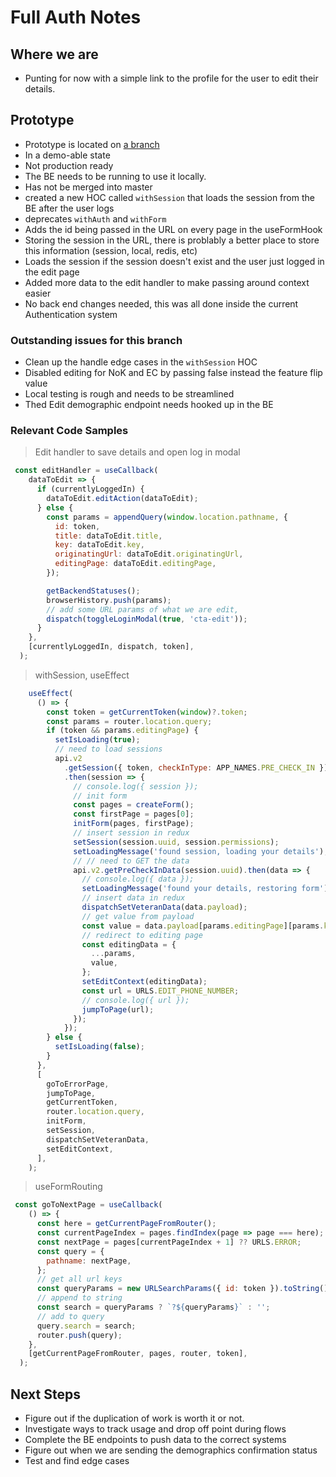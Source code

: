 # Full Auth Notes

## Where we are

- Punting for now with a simple link to the profile for the user to edit their details.

## Prototype

- Prototype is located on [a branch](https://github.com/department-of-veterans-affairs/vets-website/pull/20673)
- In a demo-able state
- Not production ready
- The BE needs to be running to use it locally.
- Has not be merged into master
- created a new HOC called `withSession` that loads the session from the BE after the user logs
- deprecates `withAuth` and `withForm`
- Adds the id being passed in the URL on every page in the useFormHook
- Storing the session in the URL, there is problably a better place to store this information (session, local, redis, etc)
- Loads the session if the session doesn't exist and the user just logged in the edit page
- Added more data to the edit handler  to make passing around context easier
- No back end changes needed, this was all done inside the current Authentication system

### Outstanding issues for this branch

- Clean up the handle edge cases in the `withSession` HOC
- Disabled editing for NoK and EC by passing false instead the feature flip value
- Local testing is rough and needs to be streamlined
- Thed Edit demographic endpoint needs hooked up in the BE

### Relevant Code Samples

> Edit handler to save details and open log in modal

``` js
 const editHandler = useCallback(
    dataToEdit => {
      if (currentlyLoggedIn) {
        dataToEdit.editAction(dataToEdit);
      } else {
        const params = appendQuery(window.location.pathname, {
          id: token,
          title: dataToEdit.title,
          key: dataToEdit.key,
          originatingUrl: dataToEdit.originatingUrl,
          editingPage: dataToEdit.editingPage,
        });

        getBackendStatuses();
        browserHistory.push(params);
        // add some URL params of what we are edit,
        dispatch(toggleLoginModal(true, 'cta-edit'));
      }
    },
    [currentlyLoggedIn, dispatch, token],
  );
```

> withSession, useEffect

``` js
    useEffect(
      () => {
        const token = getCurrentToken(window)?.token;
        const params = router.location.query;
        if (token && params.editingPage) {
          setIsLoading(true);
          // need to load sessions
          api.v2
            .getSession({ token, checkInType: APP_NAMES.PRE_CHECK_IN })
            .then(session => {
              // console.log({ session });
              // init form
              const pages = createForm();
              const firstPage = pages[0];
              initForm(pages, firstPage);
              // insert session in redux
              setSession(session.uuid, session.permissions);
              setLoadingMessage('found session, loading your details');
              // // need to GET the data
              api.v2.getPreCheckInData(session.uuid).then(data => {
                // console.log({ data });
                setLoadingMessage('found your details, restoring form');
                // insert data in redux
                dispatchSetVeteranData(data.payload);
                // get value from payload
                const value = data.payload[params.editingPage][params.key];
                // redirect to editing page
                const editingData = {
                  ...params,
                  value,
                };
                setEditContext(editingData);
                const url = URLS.EDIT_PHONE_NUMBER;
                // console.log({ url });
                jumpToPage(url);
              });
            });
        } else {
          setIsLoading(false);
        }
      },
      [
        goToErrorPage,
        jumpToPage,
        getCurrentToken,
        router.location.query,
        initForm,
        setSession,
        dispatchSetVeteranData,
        setEditContext,
      ],
    );

```

> useFormRouting

``` js
 const goToNextPage = useCallback(
    () => {
      const here = getCurrentPageFromRouter();
      const currentPageIndex = pages.findIndex(page => page === here);
      const nextPage = pages[currentPageIndex + 1] ?? URLS.ERROR;
      const query = {
        pathname: nextPage,
      };
      // get all url keys
      const queryParams = new URLSearchParams({ id: token }).toString();
      // append to string
      const search = queryParams ? `?${queryParams}` : '';
      // add to query
      query.search = search;
      router.push(query);
    },
    [getCurrentPageFromRouter, pages, router, token],
  );
```

## Next Steps

- Figure out if the duplication of work is worth it or not.
- Investigate ways to track usage and drop off point during flows
- Complete the BE endpoints to push data to the correct systems
- Figure out when we are sending the demographics confirmation status
- Test and find edge cases
